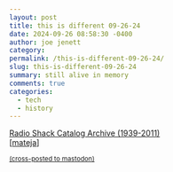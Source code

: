 ```yaml
---
layout: post
title: this is different 09-26-24
date: 2024-09-26 08:58:30 -0400
author: joe jenett
category: 
permalink: /this-is-different-09-26-24/
slug: this-is-different-09-26-24
summary: still alive in memory
comments: true
categories:
  - tech
  - history
---
```

<a title="Radio Shack Catalog Archive (1939-2011)" href="https://www.radioshackcatalogs.com/">Radio Shack Catalog Archive (1939-2011)</a><br>[<a title="source" href="https://pinboard.in/u:mateja">mateja</a>]

<a href="https://brid.gy/publish/mastodon"><small>(cross-posted to mastodon)</small></a>